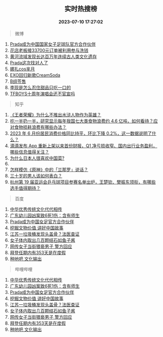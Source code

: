 <div align="center"><h2>实时热搜榜</h2><h4>2023-07-10 17:27:02</h4></div>

> 微博  

1. [Prada成为中国国家女子足球队官方合作伙伴](https://s.weibo.com/weibo?q=%23Prada%E6%88%90%E4%B8%BA%E4%B8%AD%E5%9B%BD%E5%9B%BD%E5%AE%B6%E5%A5%B3%E5%AD%90%E8%B6%B3%E7%90%83%E9%98%9F%E5%AE%98%E6%96%B9%E5%90%88%E4%BD%9C%E4%BC%99%E4%BC%B4%23&t=31&band_rank=1&Refer=top)<br />
2. [花店老板接33700元订单被利用参与洗钱](https://s.weibo.com/weibo?q=%23%E8%8A%B1%E5%BA%97%E8%80%81%E6%9D%BF%E6%8E%A533700%E5%85%83%E8%AE%A2%E5%8D%95%E8%A2%AB%E5%88%A9%E7%94%A8%E5%8F%82%E4%B8%8E%E6%B4%97%E9%92%B1%23&t=31&band_rank=2&Refer=top)<br />
3. [黄河流域发现长达百万年连续古人类文化遗存](https://s.weibo.com/weibo?q=%23%E9%BB%84%E6%B2%B3%E6%B5%81%E5%9F%9F%E5%8F%91%E7%8E%B0%E9%95%BF%E8%BE%BE%E7%99%BE%E4%B8%87%E5%B9%B4%E8%BF%9E%E7%BB%AD%E5%8F%A4%E4%BA%BA%E7%B1%BB%E6%96%87%E5%8C%96%E9%81%97%E5%AD%98%23&t=31&band_rank=3&Refer=top)<br />
4. [Prada这次找对人了](https://s.weibo.com/weibo?q=%23Prada%E8%BF%99%E6%AC%A1%E6%89%BE%E5%AF%B9%E4%BA%BA%E4%BA%86%23&t=31&band_rank=4&Refer=top)<br />
5. [娜扎cos芈月](https://s.weibo.com/weibo?q=%23%E5%A8%9C%E6%89%8Ecos%E8%8A%88%E6%9C%88%23&t=31&band_rank=5&Refer=top)<br />
6. [EXO回归新歌CreamSoda](https://s.weibo.com/weibo?q=%23EXO%E5%9B%9E%E5%BD%92%E6%96%B0%E6%AD%8CCreamSoda%23&t=31&band_rank=6&Refer=top)<br />
7. [B组签售](https://s.weibo.com/weibo?q=B%E7%BB%84%E7%AD%BE%E5%94%AE&t=31&band_rank=7&Refer=top)<br />
8. [李现是怎么忍住甜品只吃一口的](https://s.weibo.com/weibo?q=%23%E6%9D%8E%E7%8E%B0%E6%98%AF%E6%80%8E%E4%B9%88%E5%BF%8D%E4%BD%8F%E7%94%9C%E5%93%81%E5%8F%AA%E5%90%83%E4%B8%80%E5%8F%A3%E7%9A%84%23&t=31&band_rank=8&Refer=top)<br />
9. [TFBOYS十周年演唱会还不官宣吗](https://s.weibo.com/weibo?q=%23TFBOYS%E5%8D%81%E5%91%A8%E5%B9%B4%E6%BC%94%E5%94%B1%E4%BC%9A%E8%BF%98%E4%B8%8D%E5%AE%98%E5%AE%A3%E5%90%97%23&t=31&band_rank=9&Refer=top)<br />

> 知乎  

1. [《王者荣耀》为什么不推出水浒人物作为英雄？](https://www.zhihu.com/question/610339236)<br />
2. [吃一半扔一半，研究显示每年我国七大类食物浪费约 4.6 亿吨，如何看待？应对食物损耗浪费有哪些办法？](https://www.zhihu.com/question/610850189)<br />
3. [2023 年 6 月份居民消费价格同比持平，环比下降 0.2%，这一数据说明了什么？](https://www.zhihu.com/question/611291905)<br />
4. [滴滴发布 App 重新上架以来首份财报，Q1 净亏损收窄、国内出行业务盈利，哪些信息值得关注？](https://www.zhihu.com/question/611281492)<br />
5. [为什么日本人很喜欢中国菜?](https://www.zhihu.com/question/611148418)<br />
6. []()<br />
7. [怎样模仿《原神》中的「兰那罗」说话？](https://www.zhihu.com/question/557375877)<br />
8. [三十岁的男人该如何表白？](https://www.zhihu.com/question/611116938)<br />
9. [杭州第 19 届亚运会乒乓球项目参赛名单出炉，王楚钦、樊振东领衔，有哪些选手值得期待？](https://www.zhihu.com/question/611305090)<br />

> 百度  

1. [中华优秀传统文化代代相传](https://www.baidu.com/s?wd=%E4%B8%AD%E5%8D%8E%E4%BC%98%E7%A7%80%E4%BC%A0%E7%BB%9F%E6%96%87%E5%8C%96%E4%BB%A3%E4%BB%A3%E7%9B%B8%E4%BC%A0&sa=fyb_news&rsv_dl=fyb_news)<br />
2. [广东幼儿园凶案致6死1伤：含有师生](https://www.baidu.com/s?wd=%E5%B9%BF%E4%B8%9C%E5%B9%BC%E5%84%BF%E5%9B%AD%E5%87%B6%E6%A1%88%E8%87%B46%E6%AD%BB1%E4%BC%A4%EF%BC%9A%E5%90%AB%E6%9C%89%E5%B8%88%E7%94%9F&sa=fyb_news&rsv_dl=fyb_news)<br />
3. [Prada成为中国女足官方合作伙伴](https://www.baidu.com/s?wd=Prada%E6%88%90%E4%B8%BA%E4%B8%AD%E5%9B%BD%E5%A5%B3%E8%B6%B3%E5%AE%98%E6%96%B9%E5%90%88%E4%BD%9C%E4%BC%99%E4%BC%B4&sa=fyb_news&rsv_dl=fyb_news)<br />
4. [挖掘文物价值 讲好中国故事](https://www.baidu.com/s?wd=%E6%8C%96%E6%8E%98%E6%96%87%E7%89%A9%E4%BB%B7%E5%80%BC+%E8%AE%B2%E5%A5%BD%E4%B8%AD%E5%9B%BD%E6%95%85%E4%BA%8B&sa=fyb_news&rsv_dl=fyb_news)<br />
5. [江苏一垃圾桶发现头盖骨？法医查证](https://www.baidu.com/s?wd=%E6%B1%9F%E8%8B%8F%E4%B8%80%E5%9E%83%E5%9C%BE%E6%A1%B6%E5%8F%91%E7%8E%B0%E5%A4%B4%E7%9B%96%E9%AA%A8%EF%BC%9F%E6%B3%95%E5%8C%BB%E6%9F%A5%E8%AF%81&sa=fyb_news&rsv_dl=fyb_news)<br />
6. [女子体内取出几百颗结石如鱼子酱](https://www.baidu.com/s?wd=%E5%A5%B3%E5%AD%90%E4%BD%93%E5%86%85%E5%8F%96%E5%87%BA%E5%87%A0%E7%99%BE%E9%A2%97%E7%BB%93%E7%9F%B3%E5%A6%82%E9%B1%BC%E5%AD%90%E9%85%B1&sa=fyb_news&rsv_dl=fyb_news)<br />
7. [网传女子当街猥亵男子 警方回应](https://www.baidu.com/s?wd=%E7%BD%91%E4%BC%A0%E5%A5%B3%E5%AD%90%E5%BD%93%E8%A1%97%E7%8C%A5%E4%BA%B5%E7%94%B7%E5%AD%90+%E8%AD%A6%E6%96%B9%E5%9B%9E%E5%BA%94&sa=fyb_news&rsv_dl=fyb_news)<br />
8. [拜登任期内有353天是在度假](https://www.baidu.com/s?wd=%E6%8B%9C%E7%99%BB%E4%BB%BB%E6%9C%9F%E5%86%85%E6%9C%89353%E5%A4%A9%E6%98%AF%E5%9C%A8%E5%BA%A6%E5%81%87&sa=fyb_news&rsv_dl=fyb_news)<br />
9. [种地吧 文化输出](https://www.baidu.com/s?wd=%E7%A7%8D%E5%9C%B0%E5%90%A7+%E6%96%87%E5%8C%96%E8%BE%93%E5%87%BA&sa=fyb_news&rsv_dl=fyb_news)<br />

> 哔哩哔哩  

1. [中华优秀传统文化代代相传](https://www.baidu.com/s?wd=%E4%B8%AD%E5%8D%8E%E4%BC%98%E7%A7%80%E4%BC%A0%E7%BB%9F%E6%96%87%E5%8C%96%E4%BB%A3%E4%BB%A3%E7%9B%B8%E4%BC%A0&sa=fyb_news&rsv_dl=fyb_news)<br />
2. [广东幼儿园凶案致6死1伤：含有师生](https://www.baidu.com/s?wd=%E5%B9%BF%E4%B8%9C%E5%B9%BC%E5%84%BF%E5%9B%AD%E5%87%B6%E6%A1%88%E8%87%B46%E6%AD%BB1%E4%BC%A4%EF%BC%9A%E5%90%AB%E6%9C%89%E5%B8%88%E7%94%9F&sa=fyb_news&rsv_dl=fyb_news)<br />
3. [Prada成为中国女足官方合作伙伴](https://www.baidu.com/s?wd=Prada%E6%88%90%E4%B8%BA%E4%B8%AD%E5%9B%BD%E5%A5%B3%E8%B6%B3%E5%AE%98%E6%96%B9%E5%90%88%E4%BD%9C%E4%BC%99%E4%BC%B4&sa=fyb_news&rsv_dl=fyb_news)<br />
4. [挖掘文物价值 讲好中国故事](https://www.baidu.com/s?wd=%E6%8C%96%E6%8E%98%E6%96%87%E7%89%A9%E4%BB%B7%E5%80%BC+%E8%AE%B2%E5%A5%BD%E4%B8%AD%E5%9B%BD%E6%95%85%E4%BA%8B&sa=fyb_news&rsv_dl=fyb_news)<br />
5. [江苏一垃圾桶发现头盖骨？法医查证](https://www.baidu.com/s?wd=%E6%B1%9F%E8%8B%8F%E4%B8%80%E5%9E%83%E5%9C%BE%E6%A1%B6%E5%8F%91%E7%8E%B0%E5%A4%B4%E7%9B%96%E9%AA%A8%EF%BC%9F%E6%B3%95%E5%8C%BB%E6%9F%A5%E8%AF%81&sa=fyb_news&rsv_dl=fyb_news)<br />
6. [女子体内取出几百颗结石如鱼子酱](https://www.baidu.com/s?wd=%E5%A5%B3%E5%AD%90%E4%BD%93%E5%86%85%E5%8F%96%E5%87%BA%E5%87%A0%E7%99%BE%E9%A2%97%E7%BB%93%E7%9F%B3%E5%A6%82%E9%B1%BC%E5%AD%90%E9%85%B1&sa=fyb_news&rsv_dl=fyb_news)<br />
7. [网传女子当街猥亵男子 警方回应](https://www.baidu.com/s?wd=%E7%BD%91%E4%BC%A0%E5%A5%B3%E5%AD%90%E5%BD%93%E8%A1%97%E7%8C%A5%E4%BA%B5%E7%94%B7%E5%AD%90+%E8%AD%A6%E6%96%B9%E5%9B%9E%E5%BA%94&sa=fyb_news&rsv_dl=fyb_news)<br />
8. [拜登任期内有353天是在度假](https://www.baidu.com/s?wd=%E6%8B%9C%E7%99%BB%E4%BB%BB%E6%9C%9F%E5%86%85%E6%9C%89353%E5%A4%A9%E6%98%AF%E5%9C%A8%E5%BA%A6%E5%81%87&sa=fyb_news&rsv_dl=fyb_news)<br />
9. [种地吧 文化输出](https://www.baidu.com/s?wd=%E7%A7%8D%E5%9C%B0%E5%90%A7+%E6%96%87%E5%8C%96%E8%BE%93%E5%87%BA&sa=fyb_news&rsv_dl=fyb_news)<br />
